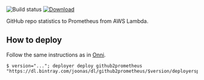![Build status](https://github.com/joonas-fi/github2prometheus/workflows/Build/badge.svg)
[![Download](https://img.shields.io/github/downloads/joonas-fi/github2prometheus/total.svg?style=for-the-badge)](https://github.com/joonas-fi/github2prometheus/releases)

GitHub repo statistics to Prometheus from AWS Lambda.


How to deploy
-------------

Follow the same instructions as in [Onni](https://github.com/function61/onni).

```
$ version="..."; deployer deploy github2prometheus "https://dl.bintray.com/joonas/dl/github2prometheus/$version/deployerspec.zip"
```

